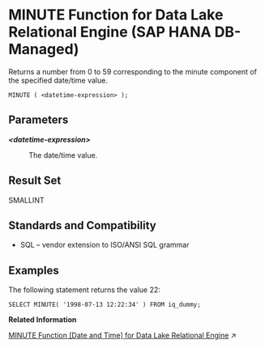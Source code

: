 <!-- loio4b1c8e2d8caa4878ac564dcdc0ffacea -->

# MINUTE Function for Data Lake Relational Engine \(SAP HANA DB-Managed\)

Returns a number from 0 to 59 corresponding to the minute component of the specified date/time value.



```
MINUTE ( <datetime-expression> );
```



<a name="loio4b1c8e2d8caa4878ac564dcdc0ffacea__section_olr_tgn_vrb"/>

## Parameters


<dl>
<dt><b>

*<datetime-expression\>*

</b></dt>
<dd>

The date/time value.



</dd>
</dl>



<a name="loio4b1c8e2d8caa4878ac564dcdc0ffacea__section_zkb_5gn_vrb"/>

## Result Set

SMALLINT



<a name="loio4b1c8e2d8caa4878ac564dcdc0ffacea__section_mdt_5gn_vrb"/>

## Standards and Compatibility

-   SQL – vendor extension to ISO/ANSI SQL grammar



<a name="loio4b1c8e2d8caa4878ac564dcdc0ffacea__section_tsb_vgn_vrb"/>

## Examples

The following statement returns the value 22:

```
SELECT MINUTE( '1998-07-13 12:22:34' ) FROM iq_dummy;
```

**Related Information**  


[MINUTE Function \[Date and Time\] for Data Lake Relational Engine](https://help.sap.com/viewer/19b3964099384f178ad08f2d348232a9/2024_3_QRC/en-US/a5640f2284f21015825db935889f60d9.html "Returns a number from 0 to 59 corresponding to the minute component of the specified date/time value.") :arrow_upper_right:

